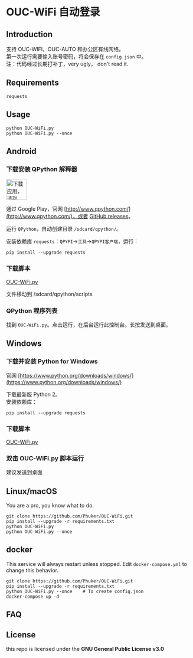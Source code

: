 # OUC-WiFi 自动登录

## Introduction

支持 OUC-WIFI，OUC-AUTO 和办公区有线网络。  
第一次运行需要输入账号密码，将会保存在 `config.json` 中。  
注：代码经过长期打补丁，very ugly， don't read it.  

## Requirements

```
requests
```

## Usage

```shell
python OUC-WiFi.py
python OUC-WiFi.py --once
```

## Android

### 下载安装 QPython 解释器

<a href='https://play.google.com/store/apps/details?id=org.qpython.qpy&pcampaignid=MKT-Other-global-all-co-prtnr-py-PartBadge-Mar2515-1'><img alt='下载应用，请到 Google Play' src='https://play.google.com/intl/en_us/badges/images/generic/zh-cn_badge_web_generic.png' style="height:4em" height="70px" /></a>  

通过 Google Play，官网 [http://www.qpython.com/](http://www.qpython.com/)，或者 [GitHub releases](https://github.com/qpython-android/qpython/releases)。  

运行 `QPython`，自动创建目录 `/sdcard/qpython/`。  

安装依赖库 `requests`：`QPYPI`->`工具`->`QPYPI客户端`，运行：  

```shell
pip install --upgrade requests
```

### 下载脚本  

[OUC-WiFi.py](OUC-WiFi.py)  

文件移动到 /sdcard/qpython/scripts  

### QPython 程序列表  

找到 `OUC-WiFi.py`。点击运行，在后台运行此控制台。长按发送到桌面。

## Windows  

### 下载并安装 Python for Windows

官网 [https://www.python.org/downloads/windows/](https://www.python.org/downloads/windows/)  

下载最新版 Python 2。  
安装依赖库：  

```shell
pip install --upgrade requests
```

### 下载脚本  

[OUC-WiFi.py](OUC-WiFi.py)  

### 双击 OUC-WiFi.py 脚本运行  

建议发送到桌面

## Linux/macOS  

You are a pro, you know what to do.  

```shell
git clone https://github.com/Phuker/OUC-WiFi.git
pip install --upgrade -r requirements.txt
python OUC-WiFi.py
python OUC-WiFi.py --once
```

## docker

This service will always restart unless stopped. Edit `docker-compose.yml` to change this behavior.

```shell
git clone https://github.com/Phuker/OUC-WiFi.git
pip install --upgrade -r requirements.txt
python OUC-WiFi.py --once    # To create config.json
docker-compose up -d
```

## FAQ

## License

this repo is licensed under the **GNU General Public License v3.0**
